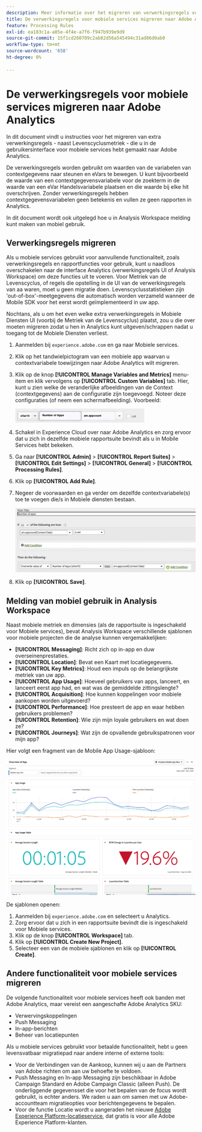 ```yaml
---
description: Meer informatie over het migreren van verwerkingsregels voor mobiele services naar Adobe Analytics
title: De verwerkingsregels voor mobiele services migreren naar Adobe Analytics
feature: Processing Rules
exl-id: ea183c1a-a85e-4f4e-a7f6-f947b939e9d9
source-git-commit: 15f1cd260709c2ab82d56a545494c31ad86d0ab0
workflow-type: tm+mt
source-wordcount: '658'
ht-degree: 0%

---
```


# De verwerkingsregels voor mobiele services migreren naar Adobe Analytics

In dit document vindt u instructies voor het migreren van extra verwerkingsregels - naast Levenscyclusmetriek - die u in de gebruikersinterface voor mobiele services hebt gemaakt naar Adobe Analytics.

De verwerkingsregels worden gebruikt om waarden van de variabelen van contextgegevens naar steunen en eVars te bewegen. U kunt bijvoorbeeld de waarde van een contextgegevensvariabele voor de zoekterm in de waarde van een eVar Handelsvariabele plaatsen en die waarde bij elke hit overschrijven. Zonder verwerkingsregels hebben contextgegevensvariabelen geen betekenis en vullen ze geen rapporten in Analytics.

In dit document wordt ook uitgelegd hoe u in Analysis Workspace melding kunt maken van mobiel gebruik.

## Verwerkingsregels migreren

Als u mobiele services gebruikt voor aanvullende functionaliteit, zoals verwerkingsregels en rapportfuncties voor gebruik, kunt u naadloos overschakelen naar de interface Analytics (verwerkingsregels UI of Analysis Workspace) om deze functies uit te voeren. Voor Metriek van de Levenscyclus, of regels die opstelling in de UI van de verwerkingsregels van aa waren, moet u geen migratie doen. Levenscyclusstatistieken zijn &#39;out-of-box&#39;-meetgegevens die automatisch worden verzameld wanneer de Mobile SDK voor het eerst wordt geïmplementeerd in uw app.

Nochtans, als u om het even welke extra verwerkingsregels in Mobiele Diensten UI (voorbij de Metriek van de Levenscyclus) plaatst, zou u die over moeten migreren zodat u hen in Analytics kunt uitgeven/schrappen nadat u toegang tot de Mobiele Diensten verliest.

1. Aanmelden bij `experience.adobe.com` en ga naar Mobiele services.
1. Klik op het tandwielpictogram van een mobiele app waarvan u contextvariabele toewijzingen naar Adobe Analytics wilt migreren.
1. Klik op de knop **[!UICONTROL Manage Variables and Metrics]** menu-item en klik vervolgens op **[!UICONTROL Custom Variables]** tab. Hier, kunt u zien welke de veranderlijke afbeeldingen van de Context (contextgegevens) aan de configuratie zijn toegevoegd. Noteer deze configuraties (of neem een schermafbeelding). Voorbeeld:

   ![Contextvariabele](assets/context-var.png)

1. Schakel in Experience Cloud over naar Adobe Analytics en zorg ervoor dat u zich in dezelfde mobiele rapportsuite bevindt als u in Mobile Services hebt bekeken.
1. Ga naar **[!UICONTROL Admin]** > **[!UICONTROL Report Suites]** > **[!UICONTROL Edit Settings]** > **[!UICONTROL General]** > **[!UICONTROL Processing Rules]**.
1. Klik op **[!UICONTROL Add Rule]**.
1. Negeer de voorwaarden en ga verder om dezelfde contextvariabele(s) toe te voegen die/s in Mobiele diensten bestaan.

   ![Verwerkingsregel](assets/proc-rule.png)

1. Klik op **[!UICONTROL Save]**.

## Melding van mobiel gebruik in Analysis Workspace

Naast mobiele metriek en dimensies (als de rapportsuite is ingeschakeld voor Mobiele services), bevat Analysis Workspace verschillende sjablonen voor mobiele projecten die de analyse kunnen vergemakkelijken:

* **[!UICONTROL Messaging]**: Richt zich op in-app en duw overseinenprestaties.
* **[!UICONTROL Location]**: Bevat een Kaart met locatiegegevens.
* **[!UICONTROL Key Metrics]**: Houd een impuls op de belangrijkste metriek van uw app.
* **[!UICONTROL App Usage]**: Hoeveel gebruikers van apps, lanceert, en lanceert eerst app had, en wat was de gemiddelde zittingslengte?
* **[!UICONTROL Acquisition]**: Hoe kunnen koppelingen voor mobiele aankopen worden uitgevoerd?
* **[!UICONTROL Performance]**: Hoe presteert de app en waar hebben gebruikers problemen?
* **[!UICONTROL Retention]**: Wie zijn mijn loyale gebruikers en wat doen ze?
* **[!UICONTROL Journeys]**: Wat zijn de opvallende gebruikspatronen voor mijn app?

Hier volgt een fragment van de Mobile App Usage-sjabloon:

![Gebruik van mobiele toepassingen](assets/mobile-app-usage.png)

De sjablonen openen:

1. Aanmelden bij `experience.adobe.com` en selecteert u Analytics.
1. Zorg ervoor dat u zich in een rapportsuite bevindt die is ingeschakeld voor Mobiele services.
1. Klik op de knop **[!UICONTROL Workspace]** tab.
1. Klik op **[!UICONTROL Create New Project]**.
1. Selecteer een van de mobiele sjablonen en klik op **[!UICONTROL Create]**.

## Andere functionaliteit voor mobiele services migreren

De volgende functionaliteit voor mobiele services heeft ook banden met Adobe Analytics, maar vereist een aangeschafte Adobe Analytics SKU:

* Verwervingskoppelingen
* Push Messaging
* In-app-berichten
* Beheer van locatiepunten

Als u mobiele services gebruikt voor betaalde functionaliteit, hebt u geen levensvatbaar migratiepad naar andere interne of externe tools:

* Voor de Verbindingen van de Aankoop, kunnen wij u aan de Partners van Adobe richten om aan uw behoefte te voldoen.
* Push Messaging en In-app Messaging zijn beschikbaar in Adobe Campaign Standard en Adobe Campaign Classic (alleen Push). De onderliggende gegevensset die voor het bepalen van de focus wordt gebruikt, is echter anders. We raden u aan om samen met uw Adobe-accountteam migratieopties voor berichtengegevens te bepalen.
* Voor de functie Locatie wordt u aangeraden het nieuwe [Adobe Experience Platform-locatieservice](https://www.adobe.com/experience-platform/location-service.html), dat gratis is voor alle Adobe Experience Platform-klanten.
